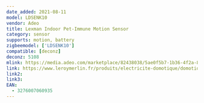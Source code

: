 ```yaml
---
date_added: 2021-08-11
model: LDSENK10
vendor: Adeo
title: Lexman Indoor Pet-Immune Motion Sensor
category: sensor
supports: motion, battery
zigbeemodel: ['LDSENK10']
compatible: [deconz]
deconz: 5108
mlink: https://media.adeo.com/marketplace/82438038/5ae0f5b7-1b36-4f2a-8d4a-0cb8fa5de777.pdf
link: https://www.leroymerlin.fr/produits/electricite-domotique/domotique-et-objets-connectes/domotique/accessoires-de-gestion-des-motorisations-et-automatismes/detecteur-de-mouvement-animaux-lexman-82428878.html
link2: 
link3: 
EAN: 
  - 3276007060935
---
```


